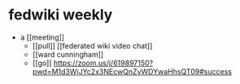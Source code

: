 # fedwiki weekly

- a [[meeting]]
  - [[pull]] [[federated wiki video chat]]
  - [[ward cunningham]]
  - [[go]] https://zoom.us/j/619897150?pwd=M1d3WjJYc2x3NEcwQnZyWDYwaHhsQT09#success

